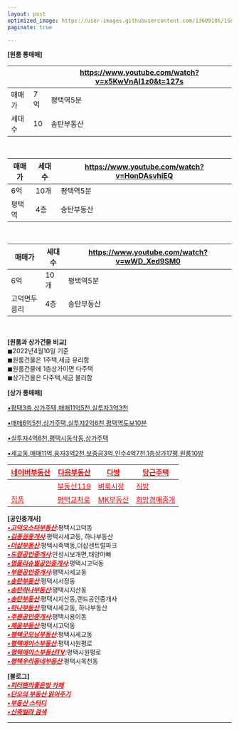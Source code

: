 ```yaml
---
layout: post
optimized_image: https://user-images.githubusercontent.com/13609186/158834851-5c5d7736-001b-448d-8bb6-eb99f2f16233.jpg
paginate: true

---
```



**[원룸 통매매]** <br>

|||https://www.youtube.com/watch?v=x5KwVnAl1z0&t=127s|
| ----- | ---- | --- |
|매매가|7억|평택역5분|
|세대수|10|송탄부동산|
<br>

|매매가|세대수|https://www.youtube.com/watch?v=HonDAsvhiEQ|
| ----- | ---- | --- |
|6억|10개|평택역5분|
|평택역|4층|송탄부동산|
<br>

|매매가|세대수|https://www.youtube.com/watch?v=wWD_Xed9SM0|
| ----- | ---- | --- |
|6억|10개|평택역5분|
|고덕면두릉리|4층|송탄부동산|
<br>






**[원룸과 상가건물 비교]** <br>
◼2022년4월10일 기준<br>
◼원룸건물은 1주택,세금 유리함<br>
◼원룸건물에 1층상가이면 다주택<br>
◼상가건물은 다주택,세금 불리함<br>

**[상가 통매매]** <br>

[▪평택3층,상가주택,매매11억5천,실투자3억3천](https://www.youtube.com/watch?v=s7tjuzqnw7k)<br>

[▪매매6억5천,상가주택,실투자2억6천,평택역도보10분](https://www.youtube.com/watch?v=59isrP7nDXk)<br>

[▪실투자4억6천,평택시동삭동,상가주택](https://www.youtube.com/watch?v=1B54k2gCC7s)<br>

[▪세교동,매매11억,융자3억2천,보증금3억,인수4억7천,1층상가17평,원룸10방](https://www.youtube.com/watch?v=9YCG9swchGw)<br>


|[<span style="color:red">네이버부동산</span>](https://land.naver.com/)|[<span style="color:red">다음부동산</span>](https://realty.daum.net/)|[<span style="color:red">다방</span>](https://dabangapp.com/)|[<span style="color:red">당근주택</span>](https://crhousing.co.kr/index.php?usr_view=pc)|
|-------|-------|-------|-------|
|   |[<span style="color:red">부동산119</span>](https://www.bd119.com/realty/realty_list.asp?RealtyType=E&sido=%B0%E6%B1%E2)|[<span style="color:red">벼룩시장</span>](https://www.findhouse.co.kr/land/map/web/index.do?typeThing1=01)|[<span style="color:red">직방</span>](https://www.zigbang.com/)|
|[<span style="color:red">집품</span>](https://www.zippoom.com/)|[<span style="color:red">평택교차로</span>](http://land.ptkcr.com/offer/?cateid_group=0001&trade=1)|[<span style="color:red">MK부동산</span>](https://land.bizmk.kr/memul/list.php?bubcode=4122000000&mgroup=A&mclass=A01%2CA02%2CA03&bdiv=A&areadiv=&mseq=&JMJ=)|[<span style="color:red">희망경매중개</span>](http://m.withace.co.kr/beauty1092)|


**[공인중개사]** <br>
[<span style="color:red">***▪고덕오스타부동산***</span>](https://blog.naver.com/mj6975):평택시고덕동<br>
[<span style="color:red">***▪김종권중개사***</span>](https://www.youtube.com/channel/UCaxZObFqwNeqfGbiWEnGb6w/videos):평택시세교동, 하나부동산<br>
[<span style="color:red">***▪더샵부동산***</span>](https://blog.naver.com/ansunghouse):평택시죽백동,더샵센트럴파크<br>
[<span style="color:red">***▪드림공인중개사***</span>](https://blog.naver.com/jungshjoa):안성시보개면,태양아빠<br>
[<span style="color:red">***▪명품리슈빌공인중개사***</span>](https://blog.naver.com/dw6066):평택시고덕동<br>
[<span style="color:red">***▪부원공인중개사***</span>](https://blog.naver.com/yuri8515):평택시세교동<br>
[<span style="color:red">***▪송탄부동산***</span>](https://blog.naver.com/lkbmsk):평택시서정동<br>
[<span style="color:red">***▪송탄하나부동산***</span>](https://blog.naver.com/jjs612407):평택시지산동<br>
[<span style="color:red">***▪송탄부동산***</span>](https://blog.naver.com/phs1237):평택시지산동,랜드공인중개사<br>
[<span style="color:red">***▪하나부동산***</span>](https://blog.naver.com/scale9999):평택시세교동, 하나부동산<br>
[<span style="color:red">***▪주원공인중개사***</span>](http://x8020.kmswb.kr/):평택시용이동<br>
[<span style="color:red">***▪채움부동산***</span>](https://blog.naver.com/tpgus227):평택시고덕동<br>
[<span style="color:red">***▪평택굿모닝부동산***</span>](https://blog.naver.com/good6990):평택시세교동<br>
[<span style="color:red">***▪평택에이스부동산***</span>](https://blog.naver.com/happy4uim):평택시원평로<br>
[<span style="color:red">***▪평택에이스부동산TV***</span>](https://www.youtube.com/channel/UCltW1okmTXve0Xkrr0hKYNg):평택시원평로<br>
[<span style="color:red">***▪평택우리동네부동산***</span>](https://blog.naver.com/milee8944):평택시목천동<br>

**[블로그]** <br>
[<span style="color:red">***▪피터팬의좋은방 카페***</span>](https://cafe.naver.com/kig/16752767)<br>
[<span style="color:red">***▪단오의 부동산 읽어주기***</span>](https://blog.naver.com/PostList.naver?blogId=gold5834989&from=postList&categoryNo=10)<br>
[<span style="color:red">***▪부동산 스터디***</span>](https://cafe.naver.com/jaegebal/3660663)<br>
[<span style="color:red">***▪신축빌라 검색***</span>](http://sellinghousing.kr/grid)<br>








---

